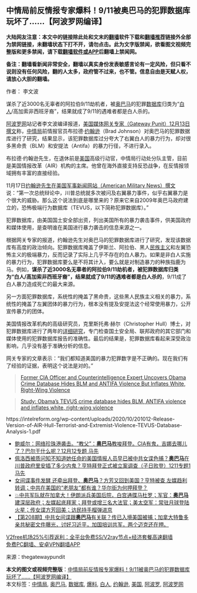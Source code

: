  <h2>中情局前反情报专家爆料！9/11被奥巴马的犯罪数据库玩坏了……【阿波罗网编译】</h2> <p class="notice"><b>大陆网友注意：本文中的链接除此处和文末的<a href="https://github.com/bannedbook/fanqiang" >翻墙</a>软件下载和<a href="https://github.com/killgcd/justmysocks/blob/master/README.md">翻墙推荐</a>链接外全部为禁网链接，未翻墙状态下打不开，请勿点击。此为文字版禁闻，欲看图文视频完整版和更多禁闻，请下载<a href="https://github.com/bannedbook/fanqiang">翻墙软件或APP</a>后翻墙上禁闻网。</p><p>备注：翻墙看新闻非常安全，翻墙以真实身份发表敏感言论有一定风险，但只看不说则没有任何风险，翻的人太多，政府管不过来，也不管。信息自由是天赋人权，请放心大胆的翻墙。</b></p>  <div class="entry"> <p>作者： 李文波</p> <p id="summary">谋杀了近3000名无辜者的阿拉伯9/11劫机者，被<a href="https://www.bannedbook.org/bnews/tag/%e5%a5%a5%e5%b7%b4%e9%a9%ac/" class="st_tag internal_tag" rel="tag" title="标签 奥巴马 下的日志">奥巴马</a>的犯罪<a href="https://www.bannedbook.org/bnews/tag/%E6%95%B0%E6%8D%AE%E5%BA%93/" class="st_tag internal_tag" rel="tag" title="标签 数据库 下的日志">数据库</a>归类为“<a href="https://www.bannedbook.org/bnews/tag/%E7%99%BD%E4%BA%BA/" class="st_tag internal_tag" rel="tag" title="标签 白人 下的日志">白人</a>/高加索非西班牙裔”，结果就成了9/11的遇难者都是白人杀的。</p> <p><a href="https://www.bannedbook.org/bnews/tag/%e9%98%bf%e6%b3%a2%e7%bd%97%e7%bd%91/" class="st_tag internal_tag" rel="tag" title="标签 阿波罗网 下的日志">阿波罗网</a>站记者李文波编译报道，<a href="https://www.thegatewaypundit.com/2020/12/former-cia-officer-counterintelligence-expert-uncovers-obama-crime-database-hides-blm-antifa-violence-inflates-white-right-wing-violence/">美国媒体网关专家（Gateway Punit）12月13日撰文</a>称，<a href="https://www.bannedbook.org/bnews/tag/%e4%b8%ad%e6%83%85%e5%b1%80/" class="st_tag internal_tag" rel="tag" title="标签 中情局 下的日志">中情局</a>前情报官员布拉德·<a href="https://www.bannedbook.org/bnews/tag/%e7%ba%a6%e7%bf%b0%e9%80%8a/" class="st_tag internal_tag" rel="tag" title="标签 约翰逊 下的日志">约翰逊</a>（Brad Johnson）对奥巴马的犯罪数据库进行了研究，结果显示，该犯罪数据库过分夸大了右翼白人的暴力行为，却对很多黑命贵（BLM）和安提法（Antifa）的暴力行径，不进行录入。</p> <p>布拉德·约翰逊先生，在退休前是<a href="https://www.bannedbook.org/bnews/tag/%e7%be%8e%e5%9b%bd/" class="st_tag internal_tag" rel="tag" title="标签 美国 下的日志">美国</a>高级行动官，中情局行动处分队主管，目前是美国情报改革（AIR）机构的主席。他曾在海外直接支持反恐战争，在反情报领域拥有丰富的直接经验。</p>  <p>11月17日<a href="https://americanmilitarynews.com/2020/11/study-obamas-tevus-crime-database-hides-blm-antifa-violence-and-inflates-white-right-wing-violence/">约翰逊先生在美国军事新闻网站（American Military News）撰文</a>说：“第一次总统辩论中，川普总统就多次被问及右翼暴力事件，似乎右翼暴力是个很大的威胁。那么这个说法到底是哪里来的？原来它来自2009年奥巴马政府建立的，恐怖极端行为数据库（TEVUS，以下简称犯罪数据库）。”</p> <p>犯罪数据库，由美国国土安全部出资，列出美国所有的暴力袭击事件，供美国政府和媒体使用，是查明谁在美国进行暴力袭击的信息来源之一。</p> <p>根据网关专家的报道，约翰逊先生对奥巴马的犯罪数据库进行了研究，发现该数据库有高度的政治倾向。犯罪数据库掩盖了伊斯兰、阿拉伯、黑人<span class='wp_keywordlink'><a href="https://www.bannedbook.org/forum11/topic333.html" title="禁片：民族主义和三座大山" target="_blank">民族主义</a></span>和左翼恐怖主义的极端暴力，反而记录了实际上几乎不存在的白人暴力。如果是非白人实施的暴力行为，犯罪数据库要么是不将其计入，要么就是对制造暴力的种族指鹿为马。例如，<strong>谋杀了近3000名无辜者的阿拉伯9/11劫机者，被犯罪数据库归类为“白人/高加索非西班牙裔”，结果就成了9/11的遇难者都是白人杀的</strong>，9/11成了白人暴力造成死亡的最大来源。</p> <p>另一方面犯罪数据库，系统性的掩盖了黑命贵，这些黑人民族主义相关的暴力，系统性的掩盖了左翼团体的暴力行为，根本没有提及安提法这个经常使用暴力，公开宣传暴力的团体。</p>  <p>美国情报改革机构的高级研究员，克里斯托弗·赫尔（Christopher Hull）博士，对犯罪数据库进行了两年的<a href="https://intelreform.org/wp-content/uploads/2020/10/201012-Release-Version-of-AIR-Hull-Terrorist-and-Extremist-Violence-TEVUS-Database-Analysis-1.pdf">详细研究</a>，专门检查国土安全局、联邦政府的其它部门和媒体使用的犯罪数据库报告的准确性。最后的结果是，犯罪数据库看起来深受政治影响，几乎没有基于准确分析的信息。</p> <p>网关专家的文章表示：“我们都知道美国的暴力犯罪数字是不正确的。现在我们有了经验的证据，表明这个说法是对的。”</p> <blockquote class="wp-embedded-content" data-secret="kiuOGTIeHD"><p><a href="https://www.thegatewaypundit.com/2020/12/former-cia-officer-counterintelligence-expert-uncovers-obama-crime-database-hides-blm-antifa-violence-inflates-white-right-wing-violence/">Former CIA Officer and Counterintelligence Expert Uncovers Obama Crime Database Hides BLM and ANTIFA Violence But Inflates White, Right-Wing Violence</a></p></blockquote> <p></p>  <blockquote class="wp-embedded-content" data-secret="ZBGTrS8m7F"><p><a href="https://americanmilitarynews.com/2020/11/study-obamas-tevus-crime-database-hides-blm-antifa-violence-and-inflates-white-right-wing-violence/">Study: Obama&#8217;s TEVUS crime database hides BLM, ANTIFA violence and inflates white, right-wing violence</a></p></blockquote> <p></p> <p>https://intelreform.org/wp-content/uploads/2020/10/201012-Release-Version-of-AIR-Hull-Terrorist-and-Extremist-Violence-TEVUS-Database-Analysis-1.pdf</p> <ul class='op-related-articles' title='相关阅读'> <li><a href='https://www.bannedbook.org/bnews/bannedvideo/20201213/1446598.html' target='_blank'>鲍威尔：网络珍珠港袭击。“教父”：<b>奥巴马</b>教唆拜登。CIA有鬼，吉娜去哪儿了？巴尔干什么呢？12月12专题 马先</a></li> <li><a href='https://www.bannedbook.org/bnews/bannedvideo/20201211/1445944.html' target='_blank'>佩洛西被质问知不知道她任命的美国情报人员早已被中共女谍色捕？<b>奥巴马</b>在川普政府里安插了多少内鬼？亨特拜登正式被立案调查（子日败登）1211专题1 马先</a></li> <li><a href='https://www.bannedbook.org/bnews/bannedvideo/20201211/1445910.html' target='_blank'>女间谍事件发酵 还牵出拜登、<b>奥巴马</b>？方芳又回到美国？亨特被查 左媒趋利转调；中共在美国的“老朋友”都有谁？华尔街为何押拜登？</a></li> <li><a href='https://www.bannedbook.org/bnews/bannedvideo/20201211/1445813.html' target='_blank'>💥中共军队就在加拿大！伊朗派兵美国后院，白宫通牒马杜罗；军官：<b>奥巴马</b>建深层政府；左媒起底拜家；拜登或增三名大法官；美太空军：常驻月球登陆火星；传女谍方芳回美；访民持手榴弹进京</a></li> <li><a href='https://www.bannedbook.org/bnews/cbnews/20201211/1445804.html' target='_blank'>【第208期】中共女间谍跟<b>奥巴马</b>有关联？传已入境美国被捕；加拿大特鲁多亲共秘密文件曝光，讨好习近平，加国培训共军，两个迈克还在押。</a></li> </ul> <p class="texttj"> <a href="https://www.bannedbook.org/forum23/topic22702.html" target="_blank">V2free机场25%引荐返利：全平台免费SS/V2ray节点+经济套餐高速翻墙</a><br/> <a href="https://github.com/bannedbook/fanqiang/wiki/%E7%A6%81%E9%97%BB%E7%BD%91%E5%AE%89%E5%8D%93%E7%BF%BB%E5%A2%99%E6%96%B0%E9%97%BBAPP" target="_blank">免费PC翻墙、安卓VPN翻墙APP</a></p><p> 来源：thegatewaypundit </p> <a name='sharetosocial'></a>       <div><b>本文的图文或视频完整版</b>：<a href='https://www.bannedbook.org/bnews/topimagenews/20201215/1447779.html'>中情局前反情报专家爆料！9/11被奥巴马的犯罪数据库玩坏了……【阿波罗网编译】</a></div>  </div><!--END ENTRY--> <div class="postfooter"> <div>本文标签：<a href="https://www.bannedbook.org/bnews/tag/%e4%b8%ad%e6%83%85%e5%b1%80/" rel="tag">中情局</a>, <a href="https://www.bannedbook.org/bnews/tag/%e5%a5%a5%e5%b7%b4%e9%a9%ac/" rel="tag">奥巴马</a>, <a href="https://www.bannedbook.org/bnews/tag/%E6%95%B0%E6%8D%AE%E5%BA%93/" rel="tag">数据库</a>, <a href="https://www.bannedbook.org/bnews/tag/%E7%88%86%E6%96%99/" rel="tag">爆料</a>, <a href="https://www.bannedbook.org/bnews/tag/%E7%99%BD%E4%BA%BA/" rel="tag">白人</a>, <a href="https://www.bannedbook.org/bnews/tag/%e7%ba%a6%e7%bf%b0%e9%80%8a/" rel="tag">约翰逊</a>, <a href="https://www.bannedbook.org/bnews/tag/%e7%be%8e%e5%9b%bd/" rel="tag">美国</a>, <a href="https://www.bannedbook.org/bnews/tag/%E9%98%BF%E6%B3%A2%E7%BD%97/" rel="tag">阿波罗</a>, <a href="https://www.bannedbook.org/bnews/tag/%e9%98%bf%e6%b3%a2%e7%bd%97%e7%bd%91/" rel="tag">阿波罗网</a></div>  </div><!--END POSTFOOTER--> 